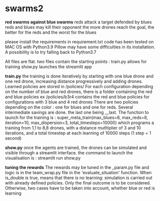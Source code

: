 # swarms2

**red swarms against blue swarms**
reds attack a target defended by blues
reds and blues may kill their opponent
the more drones reach the goal, the better for the reds and the worst for the blues

please install the requirements in requirement.txt 
code has been tested on MAC OS with Python3.9
Pillow may have some difficulties in its installation. A possibility is to try falling back to Python3.7

All files are flat.
two files contain the starting points :
train.py allows for training
show.py launches the streamlit app

**train.py**
the training is done iteratively by starting with one blue drone and one red drone, increasing distance progressively and adding drones.
Learned policies are stored in /policies/
For each configuration depending on the number of blue and red drones, there is a folder containing the red and blue policies
ex /policies/b3r4 contains the red and blue policies for configurations with 3 blue and 4 red drones 
There are two policies depending on the color : one for blues and one for reds. Several intermediate savings are done. the last one being __last.
The function to launch for the training is : 
super_meta_train(max_blues=8, max_reds=8, iteration=10, max_dispersion=3, total_timesteps=10000)
which programs a training from 1,1 to 8,8 drones, with a distance mutltiplier of 3 and 10 iterations, and a total timestep at each learning of 10000 steps
(1 step = 1 second)


**show.py**
once the agents are trained, the drones can be simulated and visible through a streamlit interface.
the command to launch the visualisation is :
streamlit run show.py


**tuning the rewards**
The rewards may be tuned in the _param.py file and logic is in the team_wrap.py file in the 'evaluate_situation' function.
When is_double is true, means that there is no learning: simulation is carried out with already defined policies. Only the final outcome is to be considered.
Otherwise, two cases have to be taken into account, whether blue or red is learning
